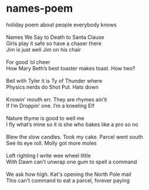 # names-poem
holiday poem about people everybody knows</br>
</br>
Names We Say to Death to Santa Clause</br>
Girls play it safe so have a chaser there</br>
Jim is just well Jim on his chair</br>
</br>
For good ‘ol cheer</br>
How Mary Beth’s best toaster makes toast. How two?</br>
</br>
Bell with Tyler it is Ty of Thunder where</br>
Physics nerds do Shot Put. Hats down</br>
</br>
Knowin' mouth err. They are rhymes ain’it</br>
If I’m Droppin’ one. I’m a kneeling Elf</br>
</br>
Nature thyme is good to well me </br>
I fly what’s mine so it is she who bakes like a pro so no</br>
</br>
Blew the slow candles. Took my cake. Parcel went south</br>
See its eye roll. Molly got more moles</br>
</br>
Left righting I write wee wheel little</br>
With Dawn can’t unwrap one gum to spell a command</br>
</br>
We ask how high. Kat's opening the North Pole mail</br>
This can't command to eat a parcel, forever paying</br>
